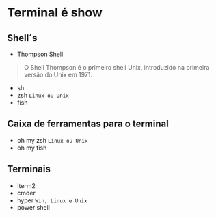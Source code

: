 # Terminal é show 

## Shell´s
* Thompson Shell
> O Shell Thompson é o primeiro shell Unix, introduzido na primeira versão do Unix em 1971.
* sh
* zsh `Linux ou Unix`
* fish

## Caixa de ferramentas para o terminal
* oh my zsh `Linux ou Unix`
* oh my fish

## Terminais 
* iterm2
* cmder
* hyper `Win, Linux e Unix`
* power shell